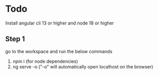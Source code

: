 # Todo

Install angular cli 13 or higher and node 18 or higher

## Step 1

go to the workspace and run the below commands

1. npm i (for node dependencies)
2. ng serve -o ("-o" will automatically open localhost on the browser)
